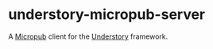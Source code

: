 # understory-micropub-server

A [Micropub][0] client for the [Understory][1] framework.

[0]: https://micropub.spec.indieweb.org
[1]: https://github.com/canopy/understory

